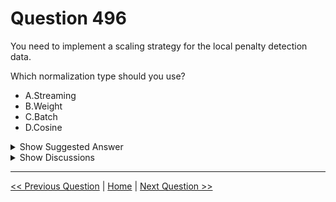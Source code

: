 # Question 496

You need to implement a scaling strategy for the local penalty detection data.

Which normalization type should you use?

- A.Streaming
- B.Weight
- C.Batch
- D.Cosine

<details>
  <summary>Show Suggested Answer</summary>

<strong>C</strong><br>

<p>Post batch normalization statistics (PBN) is the Microsoft Cognitive Toolkit (CNTK) version of how to evaluate the population mean and variance of Batch</p>
<p>Normalization which could be used in inference Original Paper.</p>
<p>In CNTK, custom networks are defined using the BrainScriptNetworkBuilder and described in the CNTK network description language &quot;BrainScript.&quot;</p>
<p>Scenario:</p>
<p>Local penalty detection models must be written by using BrainScript.</p>
<p>Reference:</p>
<p>https://docs.microsoft.com/en-us/cognitive-toolkit/post-batch-normalization-statistics</p>

</details>

<details>
  <summary>Show Discussions</summary>

<blockquote><p><strong>huyennguyen</strong> <code>(Thu 16 Jul 2020 04:24)</code> - <em>Upvotes: 78</em></p><p>Both the question and answer are difficult to follow.</p></blockquote>
<blockquote><p><strong>satishgunjal</strong> <code>(Wed 30 Jun 2021 05:45)</code> - <em>Upvotes: 9</em></p><p>In case study they have also mentioned 
- All penalty detection models show inference phases using a Stochastic Gradient Descent (SGD) are running too slow
- The images and videos will have varying sizes and formats

So Batch normalization is usefull to speedup the process where as Cosine normalization is usefull to handle varying sizes and formats of input data.</p></blockquote>

<blockquote><p><strong>prashantjoge</strong> <code>(Sun 28 Nov 2021 08:32)</code> - <em>Upvotes: 2</em></p><p>any reference for this?</p></blockquote>
<blockquote><p><strong>GHill1982</strong> <code>(Wed 17 Jul 2024 19:33)</code> - <em>Upvotes: 1</em></p><p>The best normalization type to use in this case is batch normalization. Batch normalization is a technique that reduces the internal covariate shift of the inputs to each layer of a neural network, making the training faster and more stable. Batch normalization also has the benefit of regularizing the model and reducing the need for dropout.</p></blockquote>
<blockquote><p><strong>snegnik</strong> <code>(Mon 04 Dec 2023 19:50)</code> - <em>Upvotes: 1</em></p><p>Terminology from Cognitive Toolkit and Synapse Analytics. It seems doesn&#x27;t relevant for DP-100 test</p></blockquote>
<blockquote><p><strong>ning</strong> <code>(Sat 17 Dec 2022 12:40)</code> - <em>Upvotes: 2</em></p><p>DNN normalization?? I really do not expect this kind of questions ...
The most common one is batch, and weight is kind of a batch with some improvements ...
For other two, I do not know ...</p></blockquote>
<blockquote><p><strong>ranjsi01</strong> <code>(Tue 26 Jul 2022 12:11)</code> - <em>Upvotes: 2</em></p><p>any easy way to understand this ?</p></blockquote>
<blockquote><p><strong>ning</strong> <code>(Sat 17 Dec 2022 21:02)</code> - <em>Upvotes: 1</em></p><p>The images and videos will have varying sizes and formats. Normalization mean put them into the same dimension and same format images / videos before further processing</p></blockquote>
<blockquote><p><strong>spaceykacey</strong> <code>(Thu 12 May 2022 06:40)</code> - <em>Upvotes: 3</em></p><p>&quot;Local penalty detection models must be written by using BrainScript.&quot; BrainScript is used in Microsoft Cognitive Toolkit (CNTK) and it&#x27;s network definition only supports batch normalization.  So C is correct.

https://docs.microsoft.com/en-us/cognitive-toolkit/batchnormalization</p></blockquote>

<blockquote><p><strong>gaint</strong> <code>(Wed 05 Jan 2022 14:52)</code> - <em>Upvotes: 5</em></p><p>Not able to follow question and answer. This question will take atleast 15 mins to read and summarize :-).</p></blockquote>
<blockquote><p><strong>satishgunjal</strong> <code>(Wed 30 Jun 2021 05:42)</code> - <em>Upvotes: 1</em></p><p>So Batch normalization is usefull to speedup the process where as normalization is use full to handle varying sizes and formats of input data.</p></blockquote>
<blockquote><p><strong>dmadhup</strong> <code>(Mon 19 Oct 2020 18:52)</code> - <em>Upvotes: 1</em></p><p>Answer: C</p></blockquote>

</details>

---

[<< Previous Question](question_495.md) | [Home](../index.md) | [Next Question >>](question_497.md)
